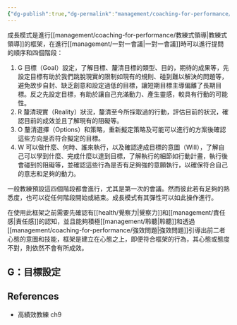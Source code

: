 ```yaml
---
{"dg-publish":true,"dg-permalink":"management/coaching-for-performance/成長模式","permalink":"/management/coaching-for-performance/成長模式/","title":"成長模式"}
---
```


<!-- # 筆記本體 -->
成長模式是進行[[management/coaching-for-performance/教練式領導\|教練式領導]]的框架，在進行[[management/一對一會議\|一對一會議]]時可以進行提問的順序和四個階段：
1. G 目標（Goal）設定，了解目標、釐清目標的類型、目的，期待的成果等，先設定目標有助於我們跳脫現實的限制如現有的規則、碰到難以解決的問題等，避免故步自封、缺乏創意和設定過低的目標，讓短期目標主導偏離了長期目標。反之先設定目標，有助於讓自己充滿動力、產生靈感，較具有行動的可能性。
2. R 釐清現實（Reality）狀況，釐清至今所採取過的行動，評估目前的狀況，確認目前的成效並且了解現有的阻礙等。
3. O 釐清選擇（Options）和策略，重新擬定策略及可能可以進行的方案後確認這些方向是否符合擬定的目標。
4. W 可以做什麼、何時、誰來執行，以及確認達成目標的意圖（Will），了解自己可以學到什麼、完成什麼以達到目標，了解執行的細節如行動計畫，執行後會碰到的阻礙等，並確認這些行為是否有足夠強的意願執行，以確保符合自己的意志和足夠的動力。

一般教練預設這四個階段都會進行，尤其是第一次的會議。然而彼此若有足夠的熟悉度，也可以從任何階段開始或結束。成長模式有其彈性可以如此操作進行。

在使用此框架之前需要先確認有[[health/覺察力\|覺察力]]和[[management/責任感\|責任感]]的認知，並且能夠積極[[management/聆聽\|聆聽]]和透過[[management/coaching-for-performance/強效問題\|強效問題]]引導出前二者心態的意圖和技能，框架是建立在心態之上，即便符合框架的行為，其心態或態度不對，則依然不會有所成效。

## G：目標設定

<!-- 
## 延伸問題
## See Also
-->
## References
- 高績效教練 ch9